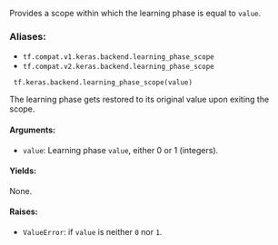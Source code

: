 Provides a scope within which the learning phase is equal to `value`.
### Aliases:
- `tf.compat.v1.keras.backend.learning_phase_scope`
- `tf.compat.v2.keras.backend.learning_phase_scope`

```
 tf.keras.backend.learning_phase_scope(value)
```
The learning phase gets restored to its original value upon exiting the scope.
#### Arguments:
- `value`: Learning phase `value`, either 0 or 1 (integers).
#### Yields:
None.
#### Raises:
- `ValueError`: if `value` is neither `0` nor `1`.
